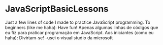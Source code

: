 # JavaScriptBasicLessons
Just a few lines of code I made to practice JavaScript programming. To beginners (like me haha): Have fun!
Apenas algumas linhas de códigos que eu fiz para praticar programação em JavaScript. Aos iniciantes (como eu haha): Divirtam-se! 
-usei o visual studio da microsoft 
